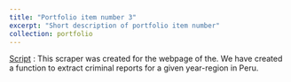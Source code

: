 ```yaml
---
title: "Portfolio item number 3"
excerpt: "Short description of portfolio item number"
collection: portfolio
---
```

[Script](https://github.com/alexanderquispe/ECO224/blob/main/Labs/replication_3/Group5_lab3_R.ipynb)  : This scraper was created for the webpage of the. We have created a function to extract criminal reports for a given year-region in Peru.

